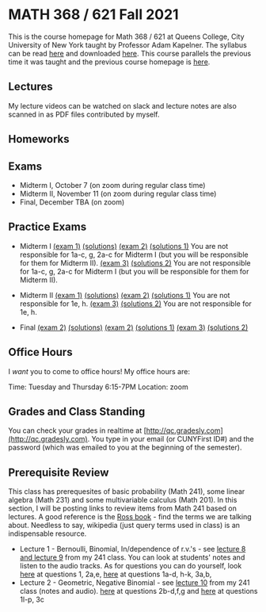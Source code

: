 # MATH 368 / 621 Fall 2021

This is the course homepage for Math 368 / 621 at Queens College, City University of New York taught by Professor Adam Kapelner. The syllabus can be read [here](https://github.com/kapelner/QC_Math_368_Fall_2021/blob/master/syllabus/syllabus.pdf) and downloaded [here](https://raw.githubusercontent.com/kapelner/QC_Math_368_Fall_2021/master/syllabus/syllabus.pdf). This course parallels the previous time it was taught and the previous course homepage is [here](https://github.com/kapelner/QC_Math_621_Fall_2020).

## Lectures

My lecture videos can be watched on slack and lecture notes are also scanned in as PDF files contributed by myself.

<!--
* Lecture 23 (video on slack) [(Jessica Tobar)](https://github.com/kapelner/QC_Math_368_Fall_2021/blob/master/lectures/lec23tobar.pdf) [(Julio Zola)](https://github.com/kapelner/QC_Math_368_Fall_2021/blob/master/lectures/lec23zola.pdf) [(Sharmin Khan)](https://github.com/kapelner/QC_Math_368_Fall_2021/blob/master/lectures/lec23khan.pdf) [(Christian Guaraca)](https://github.com/kapelner/QC_Math_368_Fall_2021/blob/master/lectures/lec23guaraca.pdf) [(Abu Ilboudo)](https://github.com/kapelner/QC_Math_368_Fall_2021/blob/master/lectures/lec23ilboudo.pdf) [(ProfA)](https://github.com/kapelner/QC_Math_368_Fall_2021/blob/master/lectures/lec23akap.pdf) [(ProfB)](https://github.com/kapelner/QC_Math_368_Fall_2021/blob/master/lectures/lec23bkap.pdf) 
* Lecture 22 (video on slack) [(Abu Ilboudo)](https://github.com/kapelner/QC_Math_368_Fall_2021/blob/master/lectures/lec22ilboudo.pdf) [(Julio Zola)](https://github.com/kapelner/QC_Math_368_Fall_2021/blob/master/lectures/lec22zola.pdf) [(Seonwha Cho)](https://github.com/kapelner/QC_Math_368_Fall_2021/blob/master/lectures/lec22cho.pdf) [(Sharmin Khan)](https://github.com/kapelner/QC_Math_368_Fall_2021/blob/master/lectures/lec22khan.pdf) [(ProfA)](https://github.com/kapelner/QC_Math_368_Fall_2021/blob/master/lectures/lec22akap.pdf) [(ProfB)](https://github.com/kapelner/QC_Math_368_Fall_2021/blob/master/lectures/lec22bkap.pdf) 
* Lecture 21 (video on slack) [(Abu Ilboudo)](https://github.com/kapelner/QC_Math_368_Fall_2021/blob/master/lectures/lec21ilboudo.pdf) [(Julio Zola)](https://github.com/kapelner/QC_Math_368_Fall_2021/blob/master/lectures/lec21zola.pdf) [(Sharmin Khan)](https://github.com/kapelner/QC_Math_368_Fall_2021/blob/master/lectures/lec21khan.pdf) [(Jessica Tobar)](https://github.com/kapelner/QC_Math_368_Fall_2021/blob/master/lectures/lec21tobar.pdf) [(Mercury Stills)](https://github.com/kapelner/QC_Math_368_Fall_2021/blob/master/lectures/lec21stills.pdf) [(Seonwha Cho)](https://github.com/kapelner/QC_Math_368_Fall_2021/blob/master/lectures/lec21cho.pdf) [(Michael Velez)](https://github.com/kapelner/QC_Math_368_Fall_2021/blob/master/lectures/lec21velez.pdf) [(Tama Chowdhury)](https://github.com/kapelner/QC_Math_368_Fall_2021/blob/master/lectures/lec21chowdhury.pdf)[(ProfA)](https://github.com/kapelner/QC_Math_368_Fall_2021/blob/master/lectures/lec21akap.pdf) [(ProfB)](https://github.com/kapelner/QC_Math_368_Fall_2021/blob/master/lectures/lec21bkap.pdf) 
* Lecture 20 (video on slack) [(Abu Ilboudo)](https://github.com/kapelner/QC_Math_368_Fall_2021/blob/master/lectures/lec20ilboudo.pdf) [(Brendan Gubbins)](https://github.com/kapelner/QC_Math_368_Fall_2021/blob/master/lectures/lec20gubbins.pdf) [(Sharmin Khan)](https://github.com/kapelner/QC_Math_368_Fall_2021/blob/master/lectures/lec20khan.pdf) [(Seonwha Cho)](https://github.com/kapelner/QC_Math_368_Fall_2021/blob/master/lectures/lec20cho.pdf) [(Julio Zola)](https://github.com/kapelner/QC_Math_368_Fall_2021/blob/master/lectures/lec20zola.pdf) [(Jessica Tobar)](https://github.com/kapelner/QC_Math_368_Fall_2021/blob/master/lectures/lec20tobar.pdf) [(Mercury Stills)](https://github.com/kapelner/QC_Math_368_Fall_2021/blob/master/lectures/lec20stills.pdf) [(Tama Chowdhury)](https://github.com/kapelner/QC_Math_368_Fall_2021/blob/master/lectures/lec20chowdhury.pdf)[(ProfA)](https://github.com/kapelner/QC_Math_368_Fall_2021/blob/master/lectures/lec20akap.pdf) [(ProfB)](https://github.com/kapelner/QC_Math_368_Fall_2021/blob/master/lectures/lec20bkap.pdf) 
* Lecture 19 (video on slack) [(Brendan Gubbins)](https://github.com/kapelner/QC_Math_368_Fall_2021/blob/master/lectures/lec19gubbins.pdf) [(Abu Ilboudo)](https://github.com/kapelner/QC_Math_368_Fall_2021/blob/master/lectures/lec19ilboudo.pdf) [(Julio Zola)](https://github.com/kapelner/QC_Math_368_Fall_2021/blob/master/lectures/lec19zola.pdf) [(Tama Chowdhury)](https://github.com/kapelner/QC_Math_368_Fall_2021/blob/master/lectures/lec19chowdhury.pdf) [(Seonwha Cho)](https://github.com/kapelner/QC_Math_368_Fall_2021/blob/master/lectures/lec19cho.pdf) [(Mercury Stills)](https://github.com/kapelner/QC_Math_368_Fall_2021/blob/master/lectures/lec19stills.pdf) [(ProfA)](https://github.com/kapelner/QC_Math_368_Fall_2021/blob/master/lectures/lec19akap.pdf) [(ProfB)](https://github.com/kapelner/QC_Math_368_Fall_2021/blob/master/lectures/lec19bkap.pdf) 
* Lecture 18 (video on slack) [(Brendan Gubbins)](https://github.com/kapelner/QC_Math_368_Fall_2021/blob/master/lectures/lec18gubbins.pdf) [(Jessica Tobar)](https://github.com/kapelner/QC_Math_368_Fall_2021/blob/master/lectures/lec18tobar.pdf) [(Sharmin Khan)](https://github.com/kapelner/QC_Math_368_Fall_2021/blob/master/lectures/lec18khan.pdf) [(Tama Chowdhury)](https://github.com/kapelner/QC_Math_368_Fall_2021/blob/master/lectures/lec18chowdhury.pdf) [(Julio Zola)](https://github.com/kapelner/QC_Math_368_Fall_2021/blob/master/lectures/lec18zola.pdf) [(Mercury Stills)](https://github.com/kapelner/QC_Math_368_Fall_2021/blob/master/lectures/lec18stills.pdf) [(ProfA)](https://github.com/kapelner/QC_Math_368_Fall_2021/blob/master/lectures/lec18akap.pdf) [(ProfB)](https://github.com/kapelner/QC_Math_368_Fall_2021/blob/master/lectures/lec18bkap.pdf) 
* Lecture 17 (video on slack) [(Marin Azhar)](https://github.com/kapelner/QC_Math_368_Fall_2021/blob/master/lectures/lec17azhar.pdf) [(Asmaa Mohamed)](https://github.com/kapelner/QC_Math_368_Fall_2021/blob/master/lectures/lec17mohamed.pdf) [(Julio Zola)](https://github.com/kapelner/QC_Math_368_Fall_2021/blob/master/lectures/lec17zola.pdf) [(Abu Ilboudo)](https://github.com/kapelner/QC_Math_368_Fall_2021/blob/master/lectures/lec17ilboudo.pdf) [(Tama Chowdhury)](https://github.com/kapelner/QC_Math_368_Fall_2021/blob/master/lectures/lec17chowdhury.pdf) [(Jessica Tobar)](https://github.com/kapelner/QC_Math_368_Fall_2021/blob/master/lectures/lec17tobar.pdf) [(Mercury Stills)](https://github.com/kapelner/QC_Math_368_Fall_2021/blob/master/lectures/lec17stills.pdf) [(ProfA)](https://github.com/kapelner/QC_Math_368_Fall_2021/blob/master/lectures/lec17akap.pdf) [(ProfB)](https://github.com/kapelner/QC_Math_368_Fall_2021/blob/master/lectures/lec17bkap.pdf) 
* Lecture 16 (video on slack) [(Asmaa Mohamed)](https://github.com/kapelner/QC_Math_368_Fall_2021/blob/master/lectures/lec16mohamed.pdf) [(Brendan Gubbins)](https://github.com/kapelner/QC_Math_368_Fall_2021/blob/master/lectures/lec16gubbins.pdf) [(Tama Chowdhury)](https://github.com/kapelner/QC_Math_368_Fall_2021/blob/master/lectures/lec16chowdhury.pdf) [(Julio Zola)](https://github.com/kapelner/QC_Math_368_Fall_2021/blob/master/lectures/lec16zola.pdf) [(Mercury Stills)](https://github.com/kapelner/QC_Math_368_Fall_2021/blob/master/lectures/lec16stills.pdf) [(ProfA)](https://github.com/kapelner/QC_Math_368_Fall_2021/blob/master/lectures/lec16akap.pdf) [(ProfB)](https://github.com/kapelner/QC_Math_368_Fall_2021/blob/master/lectures/lec16bkap.pdf) 
* Lecture 15 (video on slack) [(Alin Carrera)](https://github.com/kapelner/QC_Math_368_Fall_2021/blob/master/lectures/lec15carrera.pdf) [(Abu Ilboudo)](https://github.com/kapelner/QC_Math_368_Fall_2021/blob/master/lectures/lec15ilboudo.pdf) [(Asmaa Mohamed)](https://github.com/kapelner/QC_Math_368_Fall_2021/blob/master/lectures/lec15mohamed.pdf) [(Julio Zola)](https://github.com/kapelner/QC_Math_368_Fall_2021/blob/master/lectures/lec15zola.pdf) [(Sharmin Khan)](https://github.com/kapelner/QC_Math_368_Fall_2021/blob/master/lectures/lec15khan.pdf) [(Seonwha Cho)](https://github.com/kapelner/QC_Math_368_Fall_2021/blob/master/lectures/lec15cho.pdf) [(Christella Nissanthan)](https://github.com/kapelner/QC_Math_368_Fall_2021/blob/master/lectures/lec15nissanthan.pdf) [(Tama Chowdhury)](https://github.com/kapelner/QC_Math_368_Fall_2021/blob/master/lectures/lec15chowdhury.pdf) [(ProfA)](https://github.com/kapelner/QC_Math_368_Fall_2021/blob/master/lectures/lec15akap.pdf) [(ProfB)](https://github.com/kapelner/QC_Math_368_Fall_2021/blob/master/lectures/lec15bkap.pdf) 
* Lecture 14 (video on slack) [(Brendan Gubbins)](https://github.com/kapelner/QC_Math_368_Fall_2021/blob/master/lectures/lec14gubbins.pdf) [(Marin Azhar)](https://github.com/kapelner/QC_Math_368_Fall_2021/blob/master/lectures/lec14azhar.pdf) [(Christella Nissanthan)](https://github.com/kapelner/QC_Math_368_Fall_2021/blob/master/lectures/lec14nissanthan.pdf) [(Abu Ilboudo)](https://github.com/kapelner/QC_Math_368_Fall_2021/blob/master/lectures/lec14ilboudo.pdf) [(Julio Zola)](https://github.com/kapelner/QC_Math_368_Fall_2021/blob/master/lectures/lec14zola.pdf) [(Frank Palma)](https://github.com/kapelner/QC_Math_368_Fall_2021/blob/master/lectures/lec14palma.pdf) [(Sharmin Khan)](https://github.com/kapelner/QC_Math_368_Fall_2021/blob/master/lectures/lec14khan.pdf) [(ProfA)](https://github.com/kapelner/QC_Math_368_Fall_2021/blob/master/lectures/lec14akap.pdf) [(ProfB)](https://github.com/kapelner/QC_Math_368_Fall_2021/blob/master/lectures/lec14bkap.pdf) 
* Lecture 13 (video on slack) [(Abu Ilboudo)](https://github.com/kapelner/QC_Math_368_Fall_2021/blob/master/lectures/lec13ilboudo.pdf) [(Brendan Gubbins)](https://github.com/kapelner/QC_Math_368_Fall_2021/blob/master/lectures/lec13gubbins.pdf) [(Asmaa Mohamed)](https://github.com/kapelner/QC_Math_368_Fall_2021/blob/master/lectures/lec13mohamed.pdf) [(Seonwha Cho)](https://github.com/kapelner/QC_Math_368_Fall_2021/blob/master/lectures/lec13cho.pdf) [(Julio Zola)](https://github.com/kapelner/QC_Math_368_Fall_2021/blob/master/lectures/lec13zola.pdf) [(Max Ma)](https://github.com/kapelner/QC_Math_368_Fall_2021/blob/master/lectures/lec13ma.pdf) [(Christella Nissanthan)](https://github.com/kapelner/QC_Math_368_Fall_2021/blob/master/lectures/lec13nissanthan.pdf) [(Tama Chowdhury)](https://github.com/kapelner/QC_Math_368_Fall_2021/blob/master/lectures/lec13chowdhury.pdf) [(ProfA)](https://github.com/kapelner/QC_Math_368_Fall_2021/blob/master/lectures/lec13akap.pdf) [(ProfB)](https://github.com/kapelner/QC_Math_368_Fall_2021/blob/master/lectures/lec13bkap.pdf) 
* Lecture 12 (video on slack) [(Marin Azhar)](https://github.com/kapelner/QC_Math_368_Fall_2021/blob/master/lectures/lec12azhar.pdf) [(Brendan Gubbins)](https://github.com/kapelner/QC_Math_368_Fall_2021/blob/master/lectures/lec12gubbins.pdf) [(Jessica Tobar)](https://github.com/kapelner/QC_Math_368_Fall_2021/blob/master/lectures/lec12tobar.pdf) [(Seonwha Cho)](https://github.com/kapelner/QC_Math_368_Fall_2021/blob/master/lectures/lec12cho.pdf) [(Frank Palma)](https://github.com/kapelner/QC_Math_368_Fall_2021/blob/master/lectures/lec12palma.pdf) [(Julio Zola)](https://github.com/kapelner/QC_Math_368_Fall_2021/blob/master/lectures/lec12zola.pdf) [(Abu Ilboudo)](https://github.com/kapelner/QC_Math_368_Fall_2021/blob/master/lectures/lec12ilboudo.pdf) [(Christella Nissanthan)](https://github.com/kapelner/QC_Math_368_Fall_2021/blob/master/lectures/lec12nissanthan.pdf) [(Tama Chowdhury)](https://github.com/kapelner/QC_Math_368_Fall_2021/blob/master/lectures/lec12chowdhury.pdf) [(Max Ma)](https://github.com/kapelner/QC_Math_368_Fall_2021/blob/master/lectures/lec12ma.pdf) [(ProfA)](https://github.com/kapelner/QC_Math_368_Fall_2021/blob/master/lectures/lec12akap.pdf) [(ProfB)](https://github.com/kapelner/QC_Math_368_Fall_2021/blob/master/lectures/lec12bkap.pdf) 
* Lecture 11 (video on slack) [(Brendan Gubbins)](https://github.com/kapelner/QC_Math_368_Fall_2021/blob/master/lectures/lec11gubbins.pdf) [(Asmaa Mohamed)](https://github.com/kapelner/QC_Math_368_Fall_2021/blob/master/lectures/lec11mohamed.pdf) [(Sharmin Khan)](https://github.com/kapelner/QC_Math_368_Fall_2021/blob/master/lectures/lec11khan.pdf) [(Julio Zola)](https://github.com/kapelner/QC_Math_368_Fall_2021/blob/master/lectures/lec11zola.pdf) [(Abu Ilboudo)](https://github.com/kapelner/QC_Math_368_Fall_2021/blob/master/lectures/lec11ilboudo.pdf) [(Christella Nissanthan)](https://github.com/kapelner/QC_Math_368_Fall_2021/blob/master/lectures/lec11nissanthan.pdf) [(Max Ma)](https://github.com/kapelner/QC_Math_368_Fall_2021/blob/master/lectures/lec11ma.pdf) [(ProfA)](https://github.com/kapelner/QC_Math_368_Fall_2021/blob/master/lectures/lec11akap.pdf) [(ProfB)](https://github.com/kapelner/QC_Math_368_Fall_2021/blob/master/lectures/lec11bkap.pdf) 
* Lecture 10 (video on slack) [(Abu Ilboudo)](https://github.com/kapelner/QC_Math_368_Fall_2021/blob/master/lectures/lec10ilboudo.pdf) [(Jessica Tobar)](https://github.com/kapelner/QC_Math_368_Fall_2021/blob/master/lectures/lec10tobar.pdf) [(Brendan Gubbins)](https://github.com/kapelner/QC_Math_368_Fall_2021/blob/master/lectures/lec10gubbins.pdf) [(Marin Azhar)](https://github.com/kapelner/QC_Math_368_Fall_2021/blob/master/lectures/lec10azhar.pdf) [(Asmaa Mohamed)](https://github.com/kapelner/QC_Math_368_Fall_2021/blob/master/lectures/lec10mohamed.pdf) [(Alin Carrera)](https://github.com/kapelner/QC_Math_368_Fall_2021/blob/master/lectures/lec10carrera.pdf) [(Frank Palma)](https://github.com/kapelner/QC_Math_368_Fall_2021/blob/master/lectures/lec10palma.pdf) [(Christella Nissanthan)](https://github.com/kapelner/QC_Math_368_Fall_2021/blob/master/lectures/lec10nissanthan.pdf) [(Tama Chowdhury)](https://github.com/kapelner/QC_Math_368_Fall_2021/blob/master/lectures/lec10chowdhury.pdf) [(Julio Zola)](https://github.com/kapelner/QC_Math_368_Fall_2021/blob/master/lectures/lec10zola.pdf) [(Max Ma)](https://github.com/kapelner/QC_Math_368_Fall_2021/blob/master/lectures/lec10ma.pdf) [(ProfA)](https://github.com/kapelner/QC_Math_368_Fall_2021/blob/master/lectures/lec10akap.pdf) [(ProfB)](https://github.com/kapelner/QC_Math_368_Fall_2021/blob/master/lectures/lec10bkap.pdf)
* Lecture 9 (video on slack) [(Brendan Gubbins)](https://github.com/kapelner/QC_Math_368_Fall_2021/blob/master/lectures/lec09gubbins.pdf) [(Asmaa Mohamed)](https://github.com/kapelner/QC_Math_368_Fall_2021/blob/master/lectures/lec09mohamed.pdf) [(Seonwha Cho)](https://github.com/kapelner/QC_Math_368_Fall_2021/blob/master/lectures/lec09cho.pdf) [(Abu Ilboudo)](https://github.com/kapelner/QC_Math_368_Fall_2021/blob/master/lectures/lec09ilboudo.pdf) [(Frank Palma)](https://github.com/kapelner/QC_Math_368_Fall_2021/blob/master/lectures/lec09palma.pdf) [(Mamataz Rubab)](https://github.com/kapelner/QC_Math_368_Fall_2021/blob/master/lectures/lec09rubab.pdf) [(Tama Chowdhury)](https://github.com/kapelner/QC_Math_368_Fall_2021/blob/master/lectures/lec09chowdhury.pdf) [(Christella Nissanthan)](https://github.com/kapelner/QC_Math_368_Fall_2021/blob/master/lectures/lec09nissanthan.pdf) [(Julio Zola)](https://github.com/kapelner/QC_Math_368_Fall_2021/blob/master/lectures/lec09zola.pdf) [(Max Ma)](https://github.com/kapelner/QC_Math_368_Fall_2021/blob/master/lectures/lec09ma.pdf) [(ProfA)](https://github.com/kapelner/QC_Math_368_Fall_2021/blob/master/lectures/lec09akap.pdf) [(ProfB)](https://github.com/kapelner/QC_Math_368_Fall_2021/blob/master/lectures/lec09bkap.pdf) 
* Lecture 8 (video on slack) [(Jessica Tobar)](https://github.com/kapelner/QC_Math_368_Fall_2021/blob/master/lectures/lec08tobar.pdf) [(Mamataz Rubab)](https://github.com/kapelner/QC_Math_368_Fall_2021/blob/master/lectures/lec08rubab.pdf) [(Abu Ilboudo)](https://github.com/kapelner/QC_Math_368_Fall_2021/blob/master/lectures/lec08ilboudo.pdf) [(Brendan Gubbins)](https://github.com/kapelner/QC_Math_368_Fall_2021/blob/master/lectures/lec08gubbins.pdf) [(Julio Zola)](https://github.com/kapelner/QC_Math_368_Fall_2021/blob/master/lectures/lec08zola.pdf) [(Marin Azhar)](https://github.com/kapelner/QC_Math_368_Fall_2021/blob/master/lectures/lec08azhar.pdf) [(Frank Palma)](https://github.com/kapelner/QC_Math_368_Fall_2021/blob/master/lectures/lec08palma.pdf) [(Asmaa Mohamed)](https://github.com/kapelner/QC_Math_368_Fall_2021/blob/master/lectures/lec08mohamed.pdf) [(Tama Chowdhury)](https://github.com/kapelner/QC_Math_368_Fall_2021/blob/master/lectures/lec08chowdhury.pdf) [(Max Ma)](https://github.com/kapelner/QC_Math_368_Fall_2021/blob/master/lectures/lec08ma.pdf) [(Christella Nissanthan)](https://github.com/kapelner/QC_Math_368_Fall_2021/blob/master/lectures/lec08nissanthan.pdf) [(ProfA)](https://github.com/kapelner/QC_Math_368_Fall_2021/blob/master/lectures/lec08akap.pdf) [(ProfB)](https://github.com/kapelner/QC_Math_368_Fall_2021/blob/master/lectures/lec08bkap.pdf) 
* Lecture 7 (video on slack) [(Marin Azhar)](https://github.com/kapelner/QC_Math_368_Fall_2021/blob/master/lectures/lec07azhar.pdf) [(Brendan Gubbins)](https://github.com/kapelner/QC_Math_368_Fall_2021/blob/master/lectures/lec07gubbins.pdf) [(Asmaa Mohamed)](https://github.com/kapelner/QC_Math_368_Fall_2021/blob/master/lectures/lec07mohamed.pdf) [(Jessica Tobar)](https://github.com/kapelner/QC_Math_368_Fall_2021/blob/master/lectures/lec07tobar.pdf) [(Alin Carrera)](https://github.com/kapelner/QC_Math_368_Fall_2021/blob/master/lectures/lec07carrera.pdf) [(Frank Palma)](https://github.com/kapelner/QC_Math_368_Fall_2021/blob/master/lectures/lec07palma.pdf) [(Julio Zola)](https://github.com/kapelner/QC_Math_368_Fall_2021/blob/master/lectures/lec07zola.pdf) [(Tama Chowdhury)](https://github.com/kapelner/QC_Math_368_Fall_2021/blob/master/lectures/lec07chowdhury.pdf) [(Abu Ilboudo)](https://github.com/kapelner/QC_Math_368_Fall_2021/blob/master/lectures/lec07ilboudo.pdf) [(Mamataz Rubab)](https://github.com/kapelner/QC_Math_368_Fall_2021/blob/master/lectures/lec07rubab.pdf) [(Max Ma)](https://github.com/kapelner/QC_Math_368_Fall_2021/blob/master/lectures/lec07ma.pdf) [(Christella Nissanthan)](https://github.com/kapelner/QC_Math_368_Fall_2021/blob/master/lectures/lec07nissanthan.pdf) [(ProfA)](https://github.com/kapelner/QC_Math_368_Fall_2021/blob/master/lectures/lec07akap.pdf) [(ProfB)](https://github.com/kapelner/QC_Math_368_Fall_2021/blob/master/lectures/lec07bkap.pdf)
* Lecture 6 (video on slack) [(Brendan Gubbins)](https://github.com/kapelner/QC_Math_368_Fall_2021/blob/master/lectures/lec06gubbins.pdf) [(Mamataz Rubab)](https://github.com/kapelner/QC_Math_368_Fall_2021/blob/master/lectures/lec06rubab.pdf) [(Jessica Tobar)](https://github.com/kapelner/QC_Math_368_Fall_2021/blob/master/lectures/lec06tobar.pdf) [(Marin Azhar)](https://github.com/kapelner/QC_Math_368_Fall_2021/blob/master/lectures/lec06azhar.pdf) [(Alin Carrera)](https://github.com/kapelner/QC_Math_368_Fall_2021/blob/master/lectures/lec06carrera.pdf) [(Seonwha Cho)](https://github.com/kapelner/QC_Math_368_Fall_2021/blob/master/lectures/lec06cho.pdf) [(Max Ma)](https://github.com/kapelner/QC_Math_368_Fall_2021/blob/master/lectures/lec06ma.pdf) [(Tama Chowdhury)](https://github.com/kapelner/QC_Math_368_Fall_2021/blob/master/lectures/lec06chowdhury.pdf) [(Julio Zola)](https://github.com/kapelner/QC_Math_368_Fall_2021/blob/master/lectures/lec06zola.pdf) [(Christella Nissanthan)](https://github.com/kapelner/QC_Math_368_Fall_2021/blob/master/lectures/lec06nissanthan.pdf) [(ProfA)](https://github.com/kapelner/QC_Math_368_Fall_2021/blob/master/lectures/lec06akap.pdf) [(Abu Ilboudo)](https://github.com/kapelner/QC_Math_368_Fall_2021/blob/master/lectures/lec06ilboudo.pdf) [(ProfB)](https://github.com/kapelner/QC_Math_368_Fall_2021/blob/master/lectures/lec06bkap.pdf) 
* Lecture 5 (video on slack) [(Brendan Gubbins)](https://github.com/kapelner/QC_Math_368_Fall_2021/blob/master/lectures/lec04gubbins.pdf) [(Marin Azhar)](https://github.com/kapelner/QC_Math_368_Fall_2021/blob/master/lectures/lec05azhar.pdf) [(Max Ma)](https://github.com/kapelner/QC_Math_368_Fall_2021/blob/master/lectures/lec05ma.pdf) [(Asmaa Mohamed)](https://github.com/kapelner/QC_Math_368_Fall_2021/blob/master/lectures/lec05mohamed.pdf) [(Alin Carrera)](https://github.com/kapelner/QC_Math_368_Fall_2021/blob/master/lectures/lec05carrera.pdf) [(Frank Palma)](https://github.com/kapelner/QC_Math_368_Fall_2021/blob/master/lectures/lec05palma.pdf) [(Julio Zola)](https://github.com/kapelner/QC_Math_368_Fall_2021/blob/master/lectures/lec05zola.pdf) [(Christella Nissanthan)](https://github.com/kapelner/QC_Math_368_Fall_2021/blob/master/lectures/lec05nissanthan.pdf) [(ProfA)](https://github.com/kapelner/QC_Math_368_Fall_2021/blob/master/lectures/lec05akap.pdf) [(Seonwha Cho)](https://github.com/kapelner/QC_Math_368_Fall_2021/blob/master/lectures/lec05cho.pdf) [(Tama Chowdhury)](https://github.com/kapelner/QC_Math_368_Fall_2021/blob/master/lectures/lec05chowdhury.pdf) [(ProfB)](https://github.com/kapelner/QC_Math_368_Fall_2021/blob/master/lectures/lec05bkap.pdf)
* Lecture 4 (video on slack) [(Brendan Gubbins)](https://github.com/kapelner/QC_Math_368_Fall_2021/blob/master/lectures/lec04gubbins.pdf) [(Jessica Tobar)](https://github.com/kapelner/QC_Math_368_Fall_2021/blob/master/lectures/lec04tobar.pdf) [(Mamataz Rubab)](https://github.com/kapelner/QC_Math_368_Fall_2021/blob/master/lectures/lec04rubab.pdf) [(Malka Danese)](https://github.com/kapelner/QC_Math_368_Fall_2021/blob/master/lectures/lec04danese.pdf) [(Alin Carrera)](https://github.com/kapelner/QC_Math_368_Fall_2021/blob/master/lectures/lec04carrera.pdf) [(Frank Palma)](https://github.com/kapelner/QC_Math_368_Fall_2021/blob/master/lectures/lec04palma.pdf) [(Marin Azhar)](https://github.com/kapelner/QC_Math_368_Fall_2021/blob/master/lectures/lec04azhar.pdf) [(Abu Ilboudo)](https://github.com/kapelner/QC_Math_368_Fall_2021/blob/master/lectures/lec04ilboudo.pdf) [(Julio Zola)](https://github.com/kapelner/QC_Math_368_Fall_2021/blob/master/lectures/lec04zola.pdf) [(Christella Nissanthan)](https://github.com/kapelner/QC_Math_368_Fall_2021/blob/master/lectures/lec04nissanthan.pdf) [(ProfA)](https://github.com/kapelner/QC_Math_368_Fall_2021/blob/master/lectures/lec04akap.pdf) [(ProfB)](https://github.com/kapelner/QC_Math_368_Fall_2021/blob/master/lectures/lec04bkap.pdf)
* Lecture 3 (video on slack) [(Jessica Tobar)](https://github.com/kapelner/QC_Math_368_Fall_2021/blob/master/lectures/lec03tobar.pdf) [(Mamataz Rubab)](https://github.com/kapelner/QC_Math_368_Fall_2021/blob/master/lectures/lec03rubab.pdf) [(Frank Palma)](https://github.com/kapelner/QC_Math_368_Fall_2021/blob/master/lectures/lec03palma.pdf) [(Victoria Tai)](https://github.com/kapelner/QC_Math_368_Fall_2021/blob/master/lectures/lec03tai.pdf) [(Alin Carrera)](https://github.com/kapelner/QC_Math_368_Fall_2021/blob/master/lectures/lec03carrera.pdf) [(Asmaa Mohamed)](https://github.com/kapelner/QC_Math_368_Fall_2021/blob/master/lectures/lec03mohamed.pdf) [(Christella Nissanthan)](https://github.com/kapelner/QC_Math_368_Fall_2021/blob/master/lectures/lec03nissanthan.pdf) [(ProfA)](https://github.com/kapelner/QC_Math_368_Fall_2021/blob/master/lectures/lec03akap.pdf) [(Tama Chowdhury)](https://github.com/kapelner/QC_Math_368_Fall_2021/blob/master/lectures/lec03chowdhury.pdf) [(Julio Zola)](https://github.com/kapelner/QC_Math_368_Fall_2021/blob/master/lectures/lec03zola.pdf) [(Qin Chen)](https://github.com/kapelner/QC_Math_368_Fall_2021/blob/master/lectures/lec03chen.pdf) [(Tama Chowdhury)](https://github.com/kapelner/QC_Math_368_Fall_2021/blob/master/lectures/lec03chowdhury.pdf) [(ProfA)](https://github.com/kapelner/QC_Math_368_Fall_2021/blob/master/lectures/lec03akap.pdf) [(ProfB)](https://github.com/kapelner/QC_Math_368_Fall_2021/blob/master/lectures/lec03bkap.pdf)
* Lecture 2 (video on slack) [(Max Ma)](https://github.com/kapelner/QC_Math_368_Fall_2021/blob/master/lectures/lec02ma.pdf) [(Mamataz Rubab)](https://github.com/kapelner/QC_Math_368_Fall_2021/blob/master/lectures/lec02rubab.pdf) [(Julio Zola)](https://github.com/kapelner/QC_Math_368_Fall_2021/blob/master/lectures/lec02zola.pdf) [(Alin Carrera)](https://github.com/kapelner/QC_Math_368_Fall_2021/blob/master/lectures/lec02carrera.pdf) [(Frank Palma)](https://github.com/kapelner/QC_Math_368_Fall_2021/blob/master/lectures/lec02palma.pdf) [(Seth Marcus)](https://github.com/kapelner/QC_Math_368_Fall_2021/blob/master/lectures/lec02marcus.pdf) [(Brendan Gubbins)](https://github.com/kapelner/QC_Math_368_Fall_2021/blob/master/lectures/lec02gubbins.pdf) [(Andrew Claros)](https://github.com/kapelner/QC_Math_368_Fall_2021/blob/master/lectures/lec02claros.pdf) [(Tama Chowdhury)](https://github.com/kapelner/QC_Math_368_Fall_2021/blob/master/lectures/lec02chowdhury.pdf) [(ProfA)](https://github.com/kapelner/QC_Math_368_Fall_2021/blob/master/lectures/lec02akap.pdf) [(Christian Guaraca)](https://github.com/kapelner/QC_Math_368_Fall_2021/blob/master/lectures/lec02guaraca.pdf) [(Christella Nissanthan)](https://github.com/kapelner/QC_Math_368_Fall_2021/blob/master/lectures/lec02nissanthan.pdf) [(Qin Chen)](https://github.com/kapelner/QC_Math_368_Fall_2021/blob/master/lectures/lec02chen.pdf) [(ProfA)](https://github.com/kapelner/QC_Math_368_Fall_2021/blob/master/lectures/lec02akap.pdf) [(ProfB)](https://github.com/kapelner/QC_Math_368_Fall_2021/blob/master/lectures/lec02bkap.pdf)
* Lecture 1 (video on slack) [(Jessica Tobar)](https://github.com/kapelner/QC_Math_368_Fall_2021/blob/master/lectures/lec01tobar.pdf) [(Seonwha Cho)](https://github.com/kapelner/QC_Math_368_Fall_2021/blob/master/lectures/lec01cho.pdf) [(Mamataz Rubab)](https://github.com/kapelner/QC_Math_368_Fall_2021/blob/master/lectures/lec01rubab.pdf) [(Frank Palma)](https://github.com/kapelner/QC_Math_368_Fall_2021/blob/master/lectures/lec01palma.pdf) [(Tama Chowdhury)](https://github.com/kapelner/QC_Math_368_Fall_2021/blob/master/lectures/lec01chowdhury.pdf) [(Hunter Smith)](https://github.com/kapelner/QC_Math_368_Fall_2021/blob/master/lectures/lec01smith.pdf) [(Julio Zola)](https://github.com/kapelner/QC_Math_368_Fall_2021/blob/master/lectures/lec01zola.pdf) [(Brendan Gubbins)](https://github.com/kapelner/QC_Math_368_Fall_2021/blob/master/lectures/lec01gubbins.pdf) [(Alin Carrera)](https://github.com/kapelner/QC_Math_368_Fall_2021/blob/master/lectures/lec01carrera.pdf) [(Seth Marcus)](https://github.com/kapelner/QC_Math_368_Fall_2021/blob/master/lectures/lec01marcus.pdf) [(Andrew Claros)](https://github.com/kapelner/QC_Math_368_Fall_2021/blob/master/lectures/lec01claros.pdf) [(Christian Guaraca)](https://github.com/kapelner/QC_Math_368_Fall_2021/blob/master/lectures/lec01guaraca.pdf) [(Qin Chen)](https://github.com/kapelner/QC_Math_368_Fall_2021/blob/master/lectures/lec01chen.pdf) [(Prof)](https://github.com/kapelner/QC_Math_368_Fall_2021/blob/master/lectures/lec01kap.pdf)
-->

## Homeworks

<!--
* Homework 9 [(download)](https://github.com/kapelner/QC_Math_368_Fall_2021/blob/master/homeworks/hw09/hw09.pdf?raw=true) [(view)](https://github.com/kapelner/QC_Math_368_Fall_2021/blob/master/homeworks/hw09/hw09.pdf) (due 12/12)
* Homework 8 [(download)](https://github.com/kapelner/QC_Math_368_Fall_2021/blob/master/homeworks/hw08/hw08.pdf?raw=true) [(view)](https://github.com/kapelner/QC_Math_368_Fall_2021/blob/master/homeworks/hw08/hw08.pdf) (due 12/2)
* Homework 7 [(download)](https://github.com/kapelner/QC_Math_368_Fall_2021/blob/master/homeworks/hw07/hw07.pdf?raw=true) [(view)](https://github.com/kapelner/QC_Math_368_Fall_2021/blob/master/homeworks/hw07/hw07.pdf) (due 12/12)
* Homework 6 [(download)](https://github.com/kapelner/QC_Math_368_Fall_2021/blob/master/homeworks/hw06/hw06.pdf?raw=true) [(view)](https://github.com/kapelner/QC_Math_368_Fall_2021/blob/master/homeworks/hw06/hw06.pdf) (due 11/30)
* Homework 5 [(download)](https://github.com/kapelner/QC_Math_368_Fall_2021/blob/master/homeworks/hw05/hw05.pdf?raw=true) [(view)](https://github.com/kapelner/QC_Math_368_Fall_2021/blob/master/homeworks/hw05/hw05.pdf) (due 11/20)
* Homework 4 [(download)](https://github.com/kapelner/QC_Math_368_Fall_2021/blob/master/homeworks/hw04/hw04.pdf?raw=true) [(view)](https://github.com/kapelner/QC_Math_368_Fall_2021/blob/master/homeworks/hw04/hw04.pdf) (due 11/1)
* Homework 3 [(download)](https://github.com/kapelner/QC_Math_368_Fall_2021/blob/master/homeworks/hw03/hw03.pdf?raw=true) [(view)](https://github.com/kapelner/QC_Math_368_Fall_2021/blob/master/homeworks/hw03/hw03.pdf) (due 10/16)
* Homework 2 [(download)](https://github.com/kapelner/QC_Math_368_Fall_2021/blob/master/homeworks/hw02/hw02.pdf?raw=true) [(view)](https://github.com/kapelner/QC_Math_368_Fall_2021/blob/master/homeworks/hw02/hw02.pdf) (due 9/22)
* Homework 1 [(download)](https://github.com/kapelner/QC_Math_368_Fall_2021/blob/master/homeworks/hw01/hw01.pdf?raw=true) [(view)](https://github.com/kapelner/QC_Math_368_Fall_2021/blob/master/homeworks/hw01/hw01.pdf) (due 9/12)
* Homework 0 [(syllabus, page 6)](https://github.com/kapelner/QC_Math_368_Fall_2021/blob/master/syllabus/syllabus.pdf?raw=true) (due 8/28)
-->

## Exams

* Midterm I, October 7 (on zoom during regular class time) 
* Midterm II, November 11 (on zoom during regular class time) 
* Final, December TBA (on zoom) 

## Practice Exams

* Midterm I [(exam 1)](https://github.com/kapelner/QC_Math_621_Fall_2020/blob/master/exams/midterm1/midterm1.pdf) [(solutions)](https://github.com/kapelner/QC_Math_621_Fall_2020/blob/master/exams/midterm1/midterm1_solutions.pdf) [(exam 2)](https://github.com/kapelner/QC_Math_621_Fall_2017/blob/master/exams/midterm1/midterm1.pdf) [(solutions 1)](https://github.com/kapelner/QC_Math_621_Fall_2017/blob/master/exams/midterm1/midterm1_solutions.pdf) You are not responsible for 1a-c, g, 2a-c for Midterm I (but you will be responsible for them for Midterm II). [(exam 3)](https://github.com/kapelner/QC_Math_621_Fall_2019/blob/master/exams/midterm1/midterm1.pdf) [(solutions 2)](https://github.com/kapelner/QC_Math_621_Fall_2019/blob/master/exams/midterm1/midterm1_solutions.pdf) You are not responsible for 1a-c, g, 2a-c for Midterm I (but you will be responsible for them for Midterm II).

* Midterm II [(exam 1)](https://github.com/kapelner/QC_Math_621_Fall_2020/blob/master/exams/midterm2/midterm2.pdf) [(solutions)](https://github.com/kapelner/QC_Math_621_Fall_2020/blob/master/exams/midterm2/midterm2_solutions.pdf) [(exam 2)](https://github.com/kapelner/QC_Math_621_Fall_2017/blob/master/exams/midterm2/midterm2.pdf) [(solutions 1)](https://github.com/kapelner/QC_Math_621_Fall_2017/blob/master/exams/midterm2/midterm2_solutions.pdf) You are not responsible for 1e, h. [(exam 3)](https://github.com/kapelner/QC_Math_621_Fall_2019/blob/master/exams/midterm2/midterm2.pdf) [(solutions 2)](https://github.com/kapelner/QC_Math_621_Fall_2019/blob/master/exams/midterm2/midterm2_solutions.pdf) You are not responsible for 1e, h.

* Final [(exam 2)](https://github.com/kapelner/QC_Math_621_Fall_2020/blob/master/exams/final/final.pdf) [(solutions)](https://github.com/kapelner/QC_Math_621_Fall_2020/blob/master/exams/final/final_solutions.pdf) [(exam 2)](https://github.com/kapelner/QC_Math_621_Fall_2017/blob/master/exams/final/final.pdf) [(solutions 1)](https://github.com/kapelner/QC_Math_621_Fall_2017/blob/master/exams/final/final_solutions.pdf) [(exam 3)](https://github.com/kapelner/QC_Math_621_Fall_2019/blob/master/exams/final/final.pdf) [(solutions 2)](https://github.com/kapelner/QC_Math_621_Fall_2019/blob/master/exams/final/final_solutions.pdf)

## Office Hours

I *want* you to come to office hours! My office hours are:

Time: Tuesday and Thursday 6:15-7PM
Location: zoom

<!--
The TA's (Tzipora Horowitz's) office hours are:

Time: Monday and Wednesday 6:20-6:50PM
Location: zoom
-->

## Grades and Class Standing

You can check your grades in realtime at [http://qc.gradesly.com](http://qc.gradesly.com). You type in your email (or CUNYFirst ID#) and the password (which was emailed to you at the beginning of the semester).

## Prerequisite Review

This class has prerequesites of basic probability (Math 241), some linear algebra (Math 231) and some multivariable calculus (Math 201). In this section, I will be posting links to review items from Math 241 based on lectures. A good reference is the [Ross book](https://www.amazon.com/First-Course-Probability-6th/dp/0130338516/ref=sr_1_6?ie=UTF8&qid=1504062810&sr=8-6&keywords=probability+ross) - find the terms we are talking about. Needless to say, wikipedia (just query terms used in class) is an indispensable resource.

* Lecture 1 - Bernoulli, Binomial, In/dependence of r.v.'s - see [lecture 8 and lecture 9](https://github.com/kapelner/QC_Math_241_Fall_2016) from my 241 class. You can look at students' notes and listen to the audio tracks. As for questions you can do yourself, look [here](https://github.com/kapelner/QC_Math_241_Fall_2016/blob/master/exams/midterm2/midterm2_solutions.pdf) at questions 1, 2a,e, [here](https://github.com/kapelner/QC_Math_241_Fall_2015/blob/master/exams/midterm2/midterm2_solutions.pdf) at questions 1a-d, h-k, 3a,b, 
* Lecture 2 - Geometric, Negative Binomial - see [lecture 10](https://github.com/kapelner/QC_Math_241_Fall_2016) from my 241 class (notes and audio). [here](https://github.com/kapelner/QC_Math_241_Fall_2016/blob/master/exams/midterm2/midterm2_solutions.pdf) at questions 2b-d,f,g and [here](https://github.com/kapelner/QC_Math_241_Fall_2015/blob/master/exams/midterm2/midterm2_solutions.pdf) at questions 1l-p, 3c<!---->


<!--
ffmpeg -i zoom_0.mp4 -filter:v scale=1920:-1 -c:a copy 369_lec02.mp4
-->